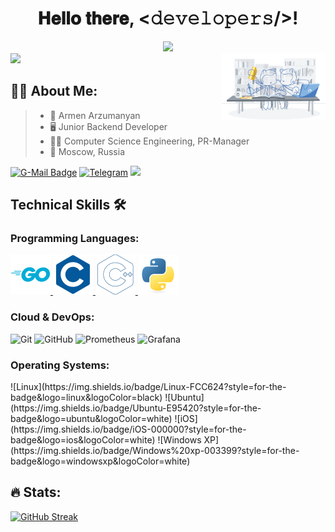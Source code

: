 
<h1  align="center">  𝐇𝐞𝐥𝐥𝐨 𝐭𝐡𝐞𝐫𝐞, <𝚍𝚎𝚟𝚎𝚕𝚘𝚙𝚎𝚛𝚜/>!</h1>
<div id="header" align="center">
  <img src="https://media.giphy.com/media/AUL9fRYuuJQoE/giphy.gif"/>
</div>
<a href="https://www.youtube.com/watch?v=dQw4w9WgXcQ"><img src="https://user-images.githubusercontent.com/73097560/115834477-dbab4500-a447-11eb-908a-139a6edaec5c.gif"></a>
<img width="33%" align="right"   src="https://github.com/gursimarh/gursimarh/blob/main/workbench.svg" >

## :man_technologist: About Me:
>- :bearded_person: Armen Arzumanyan
>- :desktop_computer: Junior Backend Developer
>- :man_student: Computer Science Engineering, PR-Manager
>- :city_sunrise: Moscow, Russia
>
 [![G-Mail Badge](https://img.shields.io/badge/Gmail-D14836?style=for-the-badge&logo=gmail&logoColor=white)](mailto:armenarzz@mail.ru)
 [![Telegram](https://img.shields.io/badge/Telegram-2CA5E0?style=for-the-badge&logo=telegram&logoColor=white)](https://t.me/ArmenArz)
<a href="https://www.youtube.com/watch?v=dQw4w9WgXcQ"><img src="https://user-images.githubusercontent.com/73097560/115834477-dbab4500-a447-11eb-908a-139a6edaec5c.gif"></a>
<h2> Technical Skills 🛠 </h2>

<h3 align="left">Programming Languages:</h3>

<div>
   <a href= https://github.com/ARZZEZZAN?tab=repositories&q=&type=&language=go&sort= > <img width='64px' src='https://github.com/devicons/devicon/blob/master/icons/go/go-original-wordmark.svg'> </a>
  <a href= https://github.com/ARZZEZZAN?tab=repositories&q=&type=&language=c&sort= > <img width ='64px' src  ='https://github.com/devicons/devicon/blob/master/icons/c/c-plain.svg'> </a>
  <a href= https://github.com/ARZZEZZAN?tab=repositories&q=&type=&language=c%2B%2B&sort= > <img width ='64px' src   ='https://github.com/devicons/devicon/blob/master/icons/cplusplus/cplusplus-line.svg'> </a>
  <a href= https://github.com/ARZZEZZAN?tab=repositories > <img width ='64px' src     ='https://github.com/devicons/devicon/blob/master/icons/python/python-original.svg'> </a>
</div>



<h3 align="left">Cloud & DevOps:</h3>


![Git](https://img.shields.io/badge/git-%23F05033.svg?style=for-the-badge&logo=git&logoColor=white)
![GitHub](https://img.shields.io/badge/github-%23121011.svg?style=for-the-badge&logo=github&logoColor=white)
![Prometheus](https://img.shields.io/badge/-Prometheus-000?&logo=Prometheus)
![Grafana](https://img.shields.io/badge/-Grafana-000?&logo=Grafana)

<h3 align="left">Operating Systems:</h3>
  ![Linux](https://img.shields.io/badge/Linux-FCC624?style=for-the-badge&logo=linux&logoColor=black)
  ![Ubuntu](https://img.shields.io/badge/Ubuntu-E95420?style=for-the-badge&logo=ubuntu&logoColor=white)
  ![iOS](https://img.shields.io/badge/iOS-000000?style=for-the-badge&logo=ios&logoColor=white)
  ![Windows XP](https://img.shields.io/badge/Windows%20xp-003399?style=for-the-badge&logo=windowsxp&logoColor=white)

## :fire: Stats:
  [![GitHub Streak](http://github-readme-streak-stats.herokuapp.com?user=ARZZEZZAN&theme=highcontrast&hide_border=true&border_radius=4&mode=weekly)](https://git.io/streak-stats)


